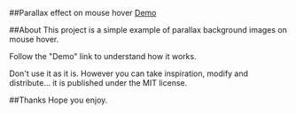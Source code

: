 ##Parallax effect on mouse hover
[Demo](http://www.lucalorenzini.org/mouseHoverParallax/demo/mouseHoverParallaxDemo.html)

##About
This project is a simple example of parallax background images on mouse hover.

Follow the "Demo" link to understand how it works.

Don't use it as it is. However you can take inspiration, modify and distribute... it is published under the MIT license.

##Thanks
Hope you enjoy. 
